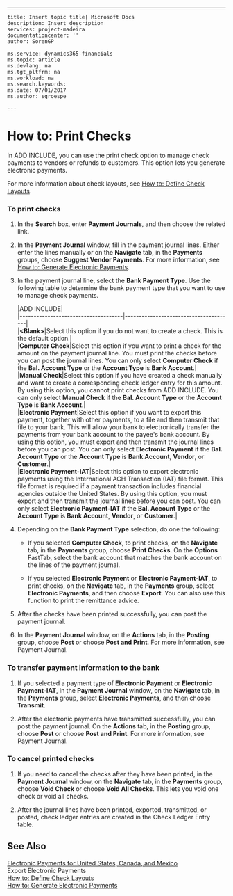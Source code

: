---
    title: Insert topic title| Microsoft Docs
    description: Insert description
    services: project-madeira
    documentationcenter: ''
    author: SorenGP

    ms.service: dynamics365-financials
    ms.topic: article
    ms.devlang: na
    ms.tgt_pltfrm: na
    ms.workload: na
    ms.search.keywords:
    ms.date: 07/01/2017
    ms.author: sgroespe

    ---
# How to: Print Checks
In ADD INCLUDE<!--[!INCLUDE[navnow](../../includes/navnow_md.md)]-->, you can use the print check option to manage check payments to vendors or refunds to customers. This option lets you generate electronic payments.  
  
 For more information about check layouts, see [How to: Define Check Layouts](../FullExperience/how-to-define-check-layouts.md).  
  
### To print checks  
  
1.  In the **Search** box, enter **Payment Journals**, and then choose the related link.  
  
2.  In the **Payment Journal** window, fill in the payment journal lines. Either enter the lines manually or on the **Navigate** tab, in the **Payments** groups, choose **Suggest Vendor Payments**. For more information, see [How to: Generate Electronic Payments](../FullExperience/how-to-generate-electronic-payments.md).  
  
3.  In the payment journal line, select the **Bank Payment Type**. Use the following table to determine the bank payment type that you want to use to manage check payments.  
  
    |ADD INCLUDE<!--[!INCLUDE[bp_optionsheading](../../includes/bp_tabledescription_md.md)]-->|  
    |-------------------------------------|---------------------------------------|  
    |**\<Blank\>**|Select this option if you do not want to create a check. This is the default option.|  
    |**Computer Check**|Select this option if you want to print a check for the amount on the payment journal line. You must print the checks before you can post the journal lines. You can only select **Computer Check** if the **Bal. Account Type** or the **Account Type** is **Bank Account**.|  
    |**Manual Check**|Select this option if you have created a check manually and want to create a corresponding check ledger entry for this amount. By using this option, you cannot print checks from ADD INCLUDE<!--[!INCLUDE[navnow](../../includes/navnow_md.md)]-->. You can only select **Manual Check** if the **Bal. Account Type** or the **Account Type** is **Bank Account**.|  
    |**Electronic Payment**|Select this option if you want to export this payment, together with other payments, to a file and then transmit that file to your bank. This will allow your bank to electronically transfer the payments from your bank account to the payee's bank account. By using this option, you must export and then transmit the journal lines before you can post. You can only select **Electronic Payment** if the **Bal. Account Type** or the **Account Type** is **Bank Account**, **Vendor**, or **Customer**.|  
    |**Electronic Payment-IAT**|Select this option to export electronic payments using the International ACH Transaction \(IAT\) file format. This file format is required if a payment transaction includes financial agencies outside the United States. By using this option, you must export and then transmit the journal lines before you can post. You can only select **Electronic Payment-IAT** if the **Bal. Account Type** or the **Account Type** is **Bank Account**, **Vendor**, or **Customer**.|  
  
4.  Depending on the **Bank Payment Type** selection, do one the following:  
  
    -   If you selected **Computer Check**, to print checks, on the **Navigate** tab, in the **Payments** group, choose **Print Checks**. On the **Options** FastTab, select the bank account that matches the bank account on the lines of the payment journal.  
  
    -   If you selected **Electronic Payment** or **Electronic Payment-IAT**, to print checks, on the **Navigate** tab, in the **Payments** group, select **Electronic Payments**, and then choose **Export**. You can also use this function to print the remittance advice.  
  
5.  After the checks have been printed successfully, you can post the payment journal.  
  
6.  In the **Payment Journal** window, on the **Actions** tab, in the **Posting** group, choose **Post** or choose **Post and Print**. For more information, see Payment Journal.  
  
### To transfer payment information to the bank  
  
1.  If you selected a payment type of **Electronic Payment** or **Electronic Payment-IAT**, in the **Payment Journal** window, on the **Navigate** tab, in the **Payments** group, select **Electronic Payments**, and then choose **Transmit**.  
  
2.  After the electronic payments have transmitted successfully, you can post the payment journal. On the **Actions** tab, in the **Posting** group, choose **Post** or choose **Post and Print**. For more information, see Payment Journal.  
  
### To cancel printed checks  
  
1.  If you need to cancel the checks after they have been printed, in the **Payment Journal** window, on the **Navigate** tab, in the **Payments** group, choose **Void Check** or choose **Void All Checks**. This lets you void one check or void all checks.  
  
2.  After the journal lines have been printed, exported, transmitted, or posted, check ledger entries are created in the Check Ledger Entry table.  
  
## See Also  
 [Electronic Payments for United States, Canada, and Mexico](../FullExperience/electronic-payments-for-united-states-canada-and-mexico.md)   
 Export Electronic Payments   
 [How to: Define Check Layouts](../FullExperience/how-to-define-check-layouts.md)   
 [How to: Generate Electronic Payments](../FullExperience/how-to-generate-electronic-payments.md)